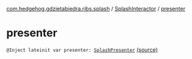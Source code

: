 [com.hedgehog.gdzietabiedra.ribs.splash](../index.md) / [SplashInteractor](index.md) / [presenter](./presenter.md)

# presenter

`@Inject lateinit var presenter: `[`SplashPresenter`](-splash-presenter/index.md) [(source)](https://github.com/asvid/GdzieTaBiedra/tree/master/app/src/main/java/com/hedgehog/gdzietabiedra/ribs/splash/SplashInteractor.kt#L29)